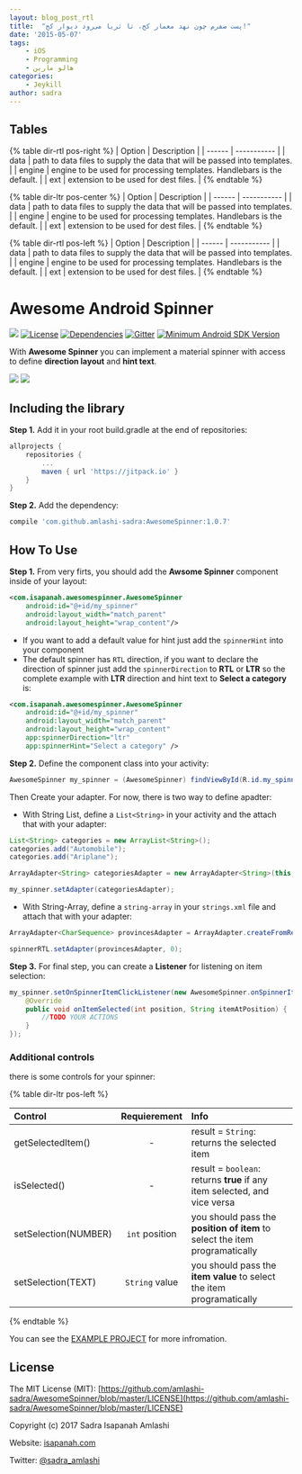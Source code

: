 ```yaml
---
layout: blog_post_rtl
title:  "پست صفرم چون نهد معمار کج، تا ثریا می‌رود دیوار کج!"
date: '2015-05-07'
tags:
    - iOS
    - Programming
    - هالو مارین
categories:
    - Jeykill
author: sadra
---
```


## Tables

{% table dir-rtl pos-right %}
| Option | Description |
| ------ | ----------- |
| data   | path to data files to supply the data that will be passed into templates. |
| engine | engine to be used for processing templates. Handlebars is the default. |
| ext    | extension to be used for dest files. |
{% endtable %}

{% table dir-ltr pos-center %}
| Option | Description |
| ------ | ----------- |
| data   | path to data files to supply the data that will be passed into templates. |
| engine | engine to be used for processing templates. Handlebars is the default. |
| ext    | extension to be used for dest files. |
{% endtable %}

{% table dir-rtl pos-left %}
| Option | Description |
| ------ | ----------- |
| data   | path to data files to supply the data that will be passed into templates. |
| engine | engine to be used for processing templates. Handlebars is the default. |
| ext    | extension to be used for dest files. |
{% endtable %}




# Awesome Android Spinner
[![](https://jitpack.io/v/amlashi-sadra/AwesomeSpinner.svg)](https://jitpack.io/#amlashi-sadra/AwesomeSpinner)
[![License](https://img.shields.io/badge/licence-MIT-lightgrey.svg?style=flat)](https://github.com/amlashi-sadra/AwesomeSpinner/blob/master/LICENSE)
[![Dependencies](https://img.shields.io/badge/dependencies-non-yellow.svg?style=flat)](#)
[![Gitter](https://img.shields.io/badge/gitter-join%20chat-%23E91E63.svg?style=flat)](https://gitter.im/AwesomeSpinner)
[![Minimum Android SDK Version](https://img.shields.io/badge/Minimum%20Android%20SDK-14-blue.svg)](#)

With **Awesome Spinner** you can implement a material spinner with access to define **direction layout** and **hint text**.

![](https://github.com/amlashi-sadra/AwesomeSpinner/blob/master/art/awesome_spinner_rtl.gif)
![](https://github.com/amlashi-sadra/AwesomeSpinner/blob/master/art/awesome_spinner_ltr.gif)


## Including the library

**Step 1.** Add it in your root build.gradle at the end of repositories:
```groovy
allprojects {
	repositories {
		...
		maven { url 'https://jitpack.io' }
	}
}
```

**Step 2.** Add the dependency:
```groovy
compile 'com.github.amlashi-sadra:AwesomeSpinner:1.0.7'
```

## How To Use

**Step 1.** From very firts, you should add the **Awsome Spinner** component inside of your layout:
```xml
<com.isapanah.awesomespinner.AwesomeSpinner
    android:id="@+id/my_spinner"
    android:layout_width="match_parent"
    android:layout_height="wrap_content"/>
```

- If you want to add a default value for hint just add the `spinnerHint` into your component
- The default spinner has `RTL` direction, if you want to declare the direction of spinner just add the `spinnerDirection` to **RTL** or **LTR**
so the complete example with **LTR** direction and hint text to **Select a category** is:

```xml
<com.isapanah.awesomespinner.AwesomeSpinner
    android:id="@+id/my_spinner"
    android:layout_width="match_parent"
    android:layout_height="wrap_content"
    app:spinnerDirection="ltr"
    app:spinnerHint="Select a category" />
```

**Step 2.** Define the component class into your activity:

```java
AwesomeSpinner my_spinner = (AwesomeSpinner) findViewById(R.id.my_spinner);
```

Then Create your adapter. For now, there is two way to define apadter:
- With String List, define a `List<String>` in your activity and the attach that with your adapter:

```java
List<String> categories = new ArrayList<String>();
categories.add("Automobile");
categories.add("Ariplane");

ArrayAdapter<String> categoriesAdapter = new ArrayAdapter<String>(this, android.R.layout.simple_spinner_item, categories);

my_spinner.setAdapter(categoriesAdapter);
```

- With String-Array, define a `string-array` in your `strings.xml` file and attach that with your adapter:

```java
ArrayAdapter<CharSequence> provincesAdapter = ArrayAdapter.createFromResource(this, R.array.iran_provinces, android.R.layout.simple_spinner_item);

spinnerRTL.setAdapter(provincesAdapter, 0);
```

**Step 3.** For final step, you can create a **Listener** for listening on item selection:

```java
my_spinner.setOnSpinnerItemClickListener(new AwesomeSpinner.onSpinnerItemClickListener<String>() {
    @Override
    public void onItemSelected(int position, String itemAtPosition) {
        //TODO YOUR ACTIONS
    }
});
```

### Additional controls
there is some controls for your spinner:



{% table dir-ltr pos-left %}

| Control | Requierement | Info |
| :------------- |:-------------:| :-----|
| getSelectedItem() | - | result = `String`: returns the selected item |
| isSelected() | - | result = `boolean`: returns **true** if any item selected, and vice versa |
| setSelection(NUMBER) | `int` position | you should pass the **position of item** to select the item programatically |
| setSelection(TEXT) | `String` value | you should pass the **item value** to select the item programatically |

{% endtable %}



You can see the [EXAMPLE PROJECT](https://github.com/amlashi-sadra/AwesomeSpinner/tree/master/app/src/main) for more infromation.

## License

The MIT License (MIT): [https://github.com/amlashi-sadra/AwesomeSpinner/blob/master/LICENSE](https://github.com/amlashi-sadra/AwesomeSpinner/blob/master/LICENSE)

Copyright (c) 2017 Sadra Isapanah Amlashi

Website: [isapanah.com](http://isapanah.com)

Twitter: [@sadra_amlashi](https://twitter.com/sadra_amlashi)